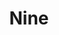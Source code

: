 ---
title: Nine
tags: ["nine", "number", "count", "quantity", "math", "numerical", "value"]
icon: nine
svg: '<svg xmlns="http://www.w3.org/2000/svg" width="24" height="24" fill="none" viewBox="0 0 24 24" stroke-width="1.5" stroke-linecap="round" stroke-linejoin="round" stroke="currentColor"><path d="M10 17h1.25A3.75 3.75 0 0 0 15 13.25v-3.125m0 0a3.125 3.125 0 1 0-6.25 0c0 1.726 1.4 2.5 3.125 2.5S15 11.851 15 10.125"/></svg>'
---